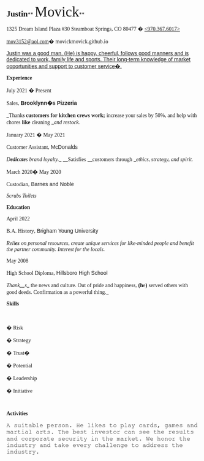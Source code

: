 <div class="WordSection1">

**<span style="font-size:16.0pt;mso-bidi-font-size:11.0pt;line-height:
107%;font-family:&quot;Bookman Old Style&quot;,serif;mso-bidi-font-family:&quot;Times New Roman&quot;">Justin</span>**** <span style="font-size:16.0pt;mso-bidi-font-size:
11.0pt;line-height:107%;font-family:&quot;Times New Roman&quot;,serif"></span> **<span class="SpellE">**<span style="font-size:
28.0pt;mso-bidi-font-size:11.0pt;line-height:107%;font-family:&quot;Times New Roman&quot;,serif;
mso-effects-glow-color:#A5A5A5;mso-effects-glow-themecolor:accent3;mso-effects-glow-alpha:
40.0%;mso-effects-glow-colortransforms:satm=175000;mso-effects-glow-rad:18.0pt">Movick</span>**</span>**<span style="font-size:16.0pt;mso-bidi-font-size:
11.0pt;line-height:107%;font-family:&quot;Times New Roman&quot;,serif"></span>**

<span style="font-family:&quot;Times New Roman&quot;,serif">1325 Dream Island Plaza #30 Steamboat Springs, CO 80477 � <u><970.367.6017></u></span>

<span style="font-family:&quot;Times New Roman&quot;,serif">mov3152@aol.com� movickmovick.github.io</span>

<span style="font-family:&quot;Times New Roman&quot;,serif"></span>

<u><span style="font-family:&quot;Gadugi&quot;,sans-serif;mso-bidi-font-family:
&quot;Times New Roman&quot;">Justin was a good man. (He) is happy, cheerful, follows good manners and is dedicated to work, family life and sports. Their long-term knowledge of market opportunities and support to customer service�.</span></u>

_<span style="font-family:
&quot;Times New Roman&quot;,serif"></span>_

**<span style="font-family:Consolas;mso-bidi-font-family:&quot;Times New Roman&quot;">Experience</span>**

<span style="font-family:&quot;Times New Roman&quot;,serif">July 2021 � Present</span>

<span style="font-family:&quot;MS Gothic&quot;;mso-bidi-font-family:&quot;Times New Roman&quot;">Sales</span><span style="font-family:&quot;Times New Roman&quot;,serif">,</span> **<span style="font-family:&quot;Copperplate Gothic Bold&quot;,sans-serif;
mso-bidi-font-family:&quot;Times New Roman&quot;">Brooklynn�s Pizzeria</span>**<span style="font-family:&quot;Times New Roman&quot;,serif"></span>

_<span style="font-family:&quot;HoloLens MDL2 Assets&quot;,serif;mso-bidi-font-family:&quot;Times New Roman&quot;">Thank</span>__<span style="font-family:&quot;Cambria&quot;,serif;
mso-bidi-font-family:&quot;Times New Roman&quot;">s customers for kitchen crews work;</span>__ <span style="font-family:&quot;HoloLens MDL2 Assets&quot;,serif;
mso-bidi-font-family:&quot;Times New Roman&quot;">increase your sales by 50%, and help with chores</span> __<span style="font-family:&quot;Cambria&quot;,serif;mso-bidi-font-family:&quot;Times New Roman&quot;">like</span>__ <span style="font-family:&quot;HoloLens MDL2 Assets&quot;,serif;
mso-bidi-font-family:&quot;Times New Roman&quot;">cleaning</span> __<span style="font-family:&quot;Cambria&quot;,serif;
mso-bidi-font-family:&quot;Times New Roman&quot;">and restock.</span>_

<span style="font-family:&quot;Times New Roman&quot;,serif">January 2021 � May 2021</span>

<span style="font-family:&quot;MS Gothic&quot;;mso-bidi-font-family:&quot;Times New Roman&quot;">Customer Assistant</span><span style="font-family:&quot;Times New Roman&quot;,serif">,</span> <span style="font-family:&quot;Copperplate Gothic Bold&quot;,sans-serif;mso-bidi-font-family:
&quot;Times New Roman&quot;">McDonalds</span><span style="font-family:&quot;Times New Roman&quot;,serif"></span>

_<span style="font-family:&quot;Cambria&quot;,serif;mso-bidi-font-family:&quot;Times New Roman&quot;">D</span>__<span style="font-family:&quot;HoloLens MDL2 Assets&quot;,serif;
mso-bidi-font-family:&quot;Times New Roman&quot;">edicate</span>__<span style="font-family:&quot;Cambria&quot;,serif;mso-bidi-font-family:&quot;Times New Roman&quot;">s brand loyalty.</span>__ <span style="font-family:&quot;HoloLens MDL2 Assets&quot;,serif;mso-bidi-font-family:&quot;Times New Roman&quot;"></span> __<span style="font-family:&quot;Cambria&quot;,serif;
mso-bidi-font-family:&quot;Times New Roman&quot;">Satisfies</span> __<span style="font-family:&quot;HoloLens MDL2 Assets&quot;,serif;
mso-bidi-font-family:&quot;Times New Roman&quot;">customers through</span> __<span style="font-family:&quot;Cambria&quot;,serif;
mso-bidi-font-family:&quot;Times New Roman&quot;">ethics, strategy, and spirit.</span>_

<span style="font-family:&quot;Times New Roman&quot;,serif">March 2020� May 2020</span>

<span style="font-family:&quot;MS Gothic&quot;;mso-bidi-font-family:&quot;Times New Roman&quot;">Custodian</span><span style="font-family:&quot;Times New Roman&quot;,serif">,</span> <span style="font-family:
&quot;Copperplate Gothic Bold&quot;,sans-serif;mso-bidi-font-family:&quot;Times New Roman&quot;">Barnes and Noble</span><span style="font-family:&quot;Times New Roman&quot;,serif"></span>

_<span style="font-family:&quot;HoloLens MDL2 Assets&quot;,serif;mso-bidi-font-family:&quot;Times New Roman&quot;">Scrubs Toilets</span>_

**<span style="font-family:Consolas;mso-bidi-font-family:&quot;Times New Roman&quot;">Education</span>**

<span style="font-family:&quot;Times New Roman&quot;,serif">April 2022</span>

<span style="font-family:&quot;MS Gothic&quot;;mso-bidi-font-family:&quot;Times New Roman&quot;">B.A. History</span><span style="font-family:&quot;Times New Roman&quot;,serif">,</span> <span style="font-family:&quot;Copperplate Gothic Bold&quot;,sans-serif;mso-bidi-font-family:
&quot;Times New Roman&quot;">Brigham Young University</span><span style="font-family:
&quot;Times New Roman&quot;,serif"></span>

_<span style="font-family:&quot;HoloLens MDL2 Assets&quot;,serif;mso-bidi-font-family:&quot;Times New Roman&quot;">Reli</span>__<span style="font-family:&quot;Cambria&quot;,serif;
mso-bidi-font-family:&quot;Times New Roman&quot;">es</span>__ <span style="font-family:&quot;HoloLens MDL2 Assets&quot;,serif;mso-bidi-font-family:
&quot;Times New Roman&quot;">on personal resources, create unique services for like-minded people and benefit the partner community. Interest for the locals.</span>_

<span style="font-family:&quot;Times New Roman&quot;,serif">May 2008</span>

<span style="font-family:&quot;MS Gothic&quot;;mso-bidi-font-family:&quot;Times New Roman&quot;">High School Diploma</span><span style="font-family:&quot;Times New Roman&quot;,serif">,</span> <span style="font-family:&quot;Copperplate Gothic Bold&quot;,sans-serif;mso-bidi-font-family:
&quot;Times New Roman&quot;">Hillsboro High School</span><span style="font-family:&quot;Times New Roman&quot;,serif"></span>

<span class="GramE">_<span style="font-family:&quot;HoloLens MDL2 Assets&quot;,serif;mso-bidi-font-family:&quot;Times New Roman&quot;">Thank</span>__<span style="font-family:&quot;Cambria&quot;,serif;
mso-bidi-font-family:&quot;Times New Roman&quot;">s</span>_</span>_ <span style="font-family:&quot;HoloLens MDL2 Assets&quot;,serif;mso-bidi-font-family:
&quot;Times New Roman&quot;">the news and culture. Out of pride and happiness,</span> __<span style="font-family:&quot;Cambria&quot;,serif;
mso-bidi-font-family:&quot;Times New Roman&quot;">(h</span>__<span style="font-family:&quot;HoloLens MDL2 Assets&quot;,serif;mso-bidi-font-family:
&quot;Times New Roman&quot;">e</span>__<span style="font-family:&quot;Cambria&quot;,serif;mso-bidi-font-family:&quot;Times New Roman&quot;">)</span>__ <span style="font-family:&quot;HoloLens MDL2 Assets&quot;,serif;
mso-bidi-font-family:&quot;Times New Roman&quot;">served others with good deeds. Confirmation as a powerful thing.</span>_

**<span style="font-family:Consolas;
mso-bidi-font-family:&quot;Times New Roman&quot;">Skills</span>**

</div>

<span style="font-size:11.0pt;line-height:107%;font-family:&quot;Times New Roman&quot;,serif;
mso-fareast-font-family:Calibri;mso-fareast-theme-font:minor-latin;mso-ansi-language:
EN-US;mso-fareast-language:EN-US;mso-bidi-language:AR-SA">  
</span>

<div class="WordSection2">

<span style="font-family:Symbol;mso-fareast-font-family:Symbol;mso-bidi-font-family:
Symbol"><span style="mso-list:Ignore">�<span style="font:7.0pt &quot;Times New Roman&quot;"></span> </span></span><span style="font-family:&quot;Comic Sans MS&quot;;
mso-bidi-font-family:&quot;Times New Roman&quot;">Risk</span>

<span style="font-family:Symbol;mso-fareast-font-family:Symbol;mso-bidi-font-family:
Symbol"><span style="mso-list:Ignore">�<span style="font:7.0pt &quot;Times New Roman&quot;"></span> </span></span><span style="font-family:&quot;Comic Sans MS&quot;;
mso-bidi-font-family:&quot;Times New Roman&quot;">Strategy</span>

<span style="font-family:Symbol;mso-fareast-font-family:Symbol;mso-bidi-font-family:
Symbol"><span style="mso-list:Ignore">�<span style="font:7.0pt &quot;Times New Roman&quot;"></span> </span></span><span style="font-family:&quot;Comic Sans MS&quot;;
mso-bidi-font-family:&quot;Times New Roman&quot;">Trust<span style="mso-tab-count:1">�</span></span>

<span style="font-family:Symbol;mso-fareast-font-family:Symbol;mso-bidi-font-family:
Symbol"><span style="mso-list:Ignore">�<span style="font:7.0pt &quot;Times New Roman&quot;"></span> </span></span><span style="font-family:&quot;Comic Sans MS&quot;;
mso-bidi-font-family:&quot;Times New Roman&quot;">Potential</span>

<span style="font-family:Symbol;mso-fareast-font-family:Symbol;mso-bidi-font-family:
Symbol"><span style="mso-list:Ignore">�<span style="font:7.0pt &quot;Times New Roman&quot;"></span> </span></span><span style="font-family:&quot;Comic Sans MS&quot;;
mso-bidi-font-family:&quot;Times New Roman&quot;">Leadership</span>

<span style="font-family:Symbol;mso-fareast-font-family:Symbol;mso-bidi-font-family:
Symbol"><span style="mso-list:Ignore">�<span style="font:7.0pt &quot;Times New Roman&quot;"></span> </span></span><span style="font-family:&quot;Comic Sans MS&quot;;
mso-bidi-font-family:&quot;Times New Roman&quot;">Initiative</span>

</div>

**<span style="font-size:11.0pt;
line-height:107%;font-family:Consolas;mso-fareast-font-family:Calibri;
mso-fareast-theme-font:minor-latin;mso-bidi-font-family:&quot;Times New Roman&quot;;
mso-ansi-language:EN-US;mso-fareast-language:EN-US;mso-bidi-language:AR-SA">  
</span>**

<div class="WordSection3">

**<span style="font-family:Consolas;mso-bidi-font-family:&quot;Times New Roman&quot;">Activities</span>**

<span style="font-size:12.0pt;mso-bidi-font-size:11.0pt;
line-height:107%;font-family:FreeMono">A suitable person. He likes to play cards, games and martial arts. The best investor can see the results and corporate security in the market. We honor the industry and take every challenge to address the industry.</span>

</div>